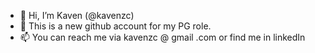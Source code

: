 - 👋 Hi, I’m Kaven (@kavenzc)
- 👀 This is a new github account for my PG role. 
- 📫 You can reach me via kavenzc @ gmail .com or find me in linkedIn

<!---
kavenzc/kavenzc is a ✨ special ✨ repository because its `README.md` (this file) appears on your GitHub profile.
You can click the Preview link to take a look at your changes.
--->
